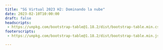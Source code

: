 ```yaml
---
title: "SG Virtual 2023 H2: Dominando la nube"
date: 2023-02-10T10:00:00
draft: false
headscripts:
 - https://unpkg.com/bootstrap-table@1.18.2/dist/bootstrap-table.min.css
footerscripts:
 - https://unpkg.com/bootstrap-table@1.18.2/dist/bootstrap-table.min.js

---
```


